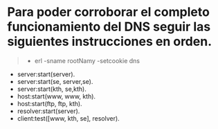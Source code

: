 # Para poder corroborar el completo funcionamiento del DNS seguir las siguientes instrucciones en orden.


> - erl -sname rootNamy -setcookie dns
- server:start(server).
- server:start(se, server,se).
- server:start(kth, se,kth).
- host:start(www, www, kth).
- host:start(ftp, ftp, kth).
- resolver:start(server).
- client:test([www, kth, se], resolver).
